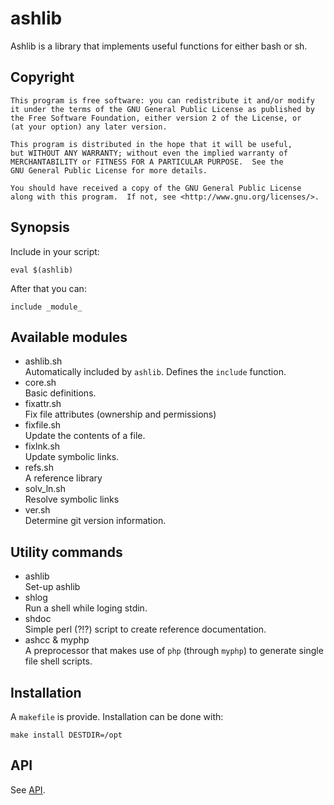 ashlib
======

Ashlib is a library that implements useful functions for either bash or sh.

## Copyright

    This program is free software: you can redistribute it and/or modify
    it under the terms of the GNU General Public License as published by
    the Free Software Foundation, either version 2 of the License, or
    (at your option) any later version.

    This program is distributed in the hope that it will be useful,
    but WITHOUT ANY WARRANTY; without even the implied warranty of
    MERCHANTABILITY or FITNESS FOR A PARTICULAR PURPOSE.  See the
    GNU General Public License for more details.

    You should have received a copy of the GNU General Public License
    along with this program.  If not, see <http://www.gnu.org/licenses/>.

## Synopsis

Include in your script:

    eval $(ashlib)

After that you can:

    include _module_

## Available modules

* ashlib.sh  
  Automatically included by `ashlib`.  Defines the `include` function.
* core.sh  
  Basic definitions.
* fixattr.sh  
  Fix file attributes (ownership and permissions)
* fixfile.sh  
  Update the contents of a file.
* fixlnk.sh  
  Update symbolic links.
* refs.sh  
  A reference library
* solv_ln.sh  
  Resolve symbolic links
* ver.sh  
  Determine git version information.

## Utility commands

* ashlib  
  Set-up ashlib
* shlog  
  Run a shell while loging stdin.
* shdoc  
  Simple perl (?!?) script to create reference documentation.
* ashcc & myphp  
  A preprocessor that makes use of `php` (through `myphp`) to generate
  single file shell scripts.

## Installation

A `makefile` is provide.  Installation can be done with:

    make install DESTDIR=/opt

## API

See [API](API-doc.md).
